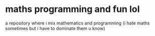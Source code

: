 # maths programming and fun lol
a repository where i mix mathematics and programming (i hate maths sometimes but i have to dominate them u know)
